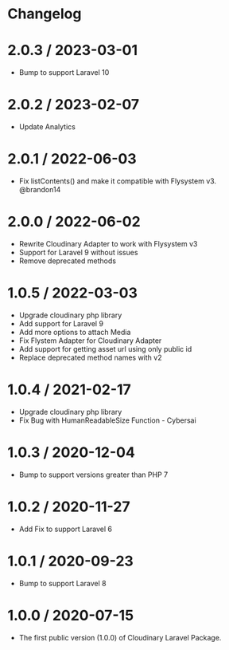 # Changelog

# 2.0.3 / 2023-03-01

- Bump to support Laravel 10

# 2.0.2 / 2023-02-07

- Update Analytics

# 2.0.1 / 2022-06-03

- Fix listContents() and make it compatible with Flysystem v3. @brandon14

# 2.0.0 / 2022-06-02

- Rewrite Cloudinary Adapter to work with Flysystem v3
- Support for Laravel 9 without issues
- Remove deprecated methods

# 1.0.5 / 2022-03-03

- Upgrade cloudinary php library
- Add support for Laravel 9
- Add more options to attach Media
- Fix Flystem Adapter for Cloudinary Adapter
- Add support for getting asset url using only public id
- Replace deprecated method names with v2

# 1.0.4 / 2021-02-17

- Upgrade cloudinary php library
- Fix Bug with HumanReadableSize Function - Cybersai

# 1.0.3 / 2020-12-04

- Bump to support versions greater than PHP 7

# 1.0.2 / 2020-11-27

- Add Fix to support Laravel 6

# 1.0.1 / 2020-09-23

- Bump to support Laravel 8

# 1.0.0 / 2020-07-15

- The first public version (1.0.0) of Cloudinary Laravel Package.
